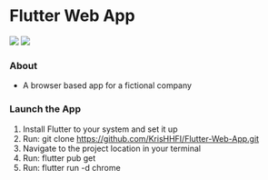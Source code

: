 # Flutter Web App

<img src="FlutterPromo2.png"/>
<img src="FlutterPromo.gif"/>

<br>

### About

- A browser based app for a fictional company

### Launch the App
1) Install Flutter to your system and set it up
2) Run: git clone https://github.com/KrisHHFI/Flutter-Web-App.git
3) Navigate to the project location in your terminal
4) Run: flutter pub get
5) Run: flutter run -d chrome
